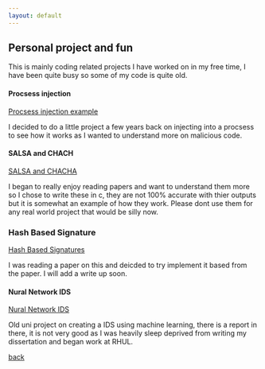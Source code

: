 ```yaml
---
layout: default
---
```


## Personal project and fun 

This is mainly coding related projects I have worked on in my free time, I have been quite busy so some of my code is quite old. 

#### Procsess injection
 [Procsess injection example](https://github.com/HBLocker/procsss-Injection/blob/master/README.md)




I decided to do a little project a few years back on injecting into a procsess to see how it works as I wanted to understand more on malicious code. 

#### SALSA and CHACH 
[SALSA and CHACHA](https://github.com/HBLocker/Salsa-ChaCha)


I began to really enjoy reading papers and want to understand them more so I chose to write these in c, they are not 100% accurate with thier outputs but it is somewhat an example of how they work. Please dont use them for any real world project that would be silly now. 

### Hash Based Signature
[Hash Based Signatures](https://github.com/HBLocker/Hash-Based-Signatures)

I was reading a paper on this and deicded to try implement it based from the paper. I will add a write up soon. 


#### Nural Network IDS

 [Nural Network IDS](https://github.com/HBLocker/NuralNetwork-Network-traffic)
 
 Old uni project on creating a IDS using machine learning, there is a report in there, it is not very good as I was heavily sleep deprived from writing my dissertation and began work at RHUL. 


[back](./)



